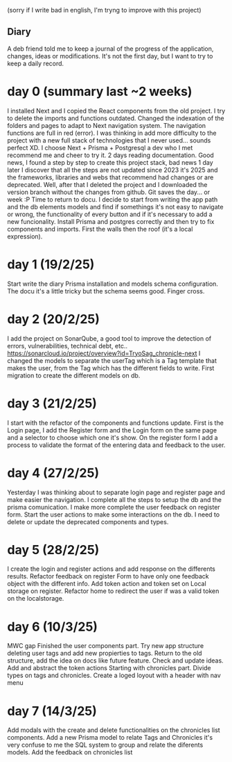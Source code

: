 (sorry if I write bad in english, I'm tryng to improve with this project)

## Diary

A deb friend told me to keep a journal of the progress of the application, changes, ideas or modifications.
It's not the first day, but I want to try to keep a daily record.

# day 0 (summary last ~2 weeks)

I installed Next and I copied the React components from the old project.
I try to delete the imports and functions outdated.
Changed the indexation of the folders and pages to adapt to Next navigation system.
The navigation functions are full in red (error).
I was thinking in add more difficulty to the project with a new full stack of technologies that I never used... sounds perfect XD.
I choose Next + Prisma + Postgresql a dev who I met recommend me and cheer to try it.
2 days reading documentation.
Good news, I found a step by step to create this project stack, bad news 1 day later I discover that all the steps are not updated since 2023 it's 2025 and the frameworks, libraries and webs that recommend had changes or are deprecated.
Well, after that I deleted the project and I downloaded the version branch without the changes from github. Git saves the day... or week :P
Time to return to docu.
I decide to start from writing the app path and the db elements models and find if somethings it's not easy to navigate or wrong, the functionality of every button and if it's necessary to add a new funcionality.
Install Prisma and postgres correctly and then try to fix components and imports. First the walls then the roof (it's a local expression).

# day 1 (19/2/25)

Start write the diary
Prisma installation and models schema configuration.
The docu it's a little tricky but the schema seems good. Finger cross.

# day 2 (20/2/25)

I add the project on SonarQube, a good tool to improve the detection of errors, vulnerabilities, technical debt, etc..
https://sonarcloud.io/project/overview?id=TryoSag_chronicle-next
I changed the models to separate the userTag which is a Tag template that makes the user, from the Tag which has the different fields to write.
First migration to create the different models on db.

# day 3 (21/2/25)

I start with the refactor of the components and functions update.
First is the Login page, I add the Register form and the Login form on the same page and a selector to choose which one it's show.
On the register form I add a process to validate the format of the entering data and feedback to the user.

# day 4 (27/2/25)

Yesterday I was thinking about to separate login page and register page and make easier the navigation.
I complete all the steps to setup the db and the prisma comunication.
I make more complete the user feedback on register form.
Start the user actions to make some interactions on the db.
I need to delete or update the deprecated components and types.

# day 5 (28/2/25)

I create the login and register actions and add response on the differents results.
Refactor feedback on register Form to have only one feedback object with the different info.
Add token action and token set on Local storage on register.
Refactor home to redirect the user if was a valid token on the localstorage.

# day 6 (10/3/25)

MWC gap
Finished the user components part.
Try new app structure deleting user tags and add new propierties to tags.
Return to the old structure, add the idea on docs like future feature.
Check and update ideas.
Add and abstract the token actions
Starting with chronicles part.
Divide types on tags and chronicles.
Create a loged loyout with a header with nav menu

# day 7 (14/3/25)

Add modals with the create and delete functionalities on the chronicles list components.
Add a new Prisma model to relate Tags and Chronicles it's very confuse to me the SQL system to group and relate the diferents models.
Add the feedback on chronicles list
